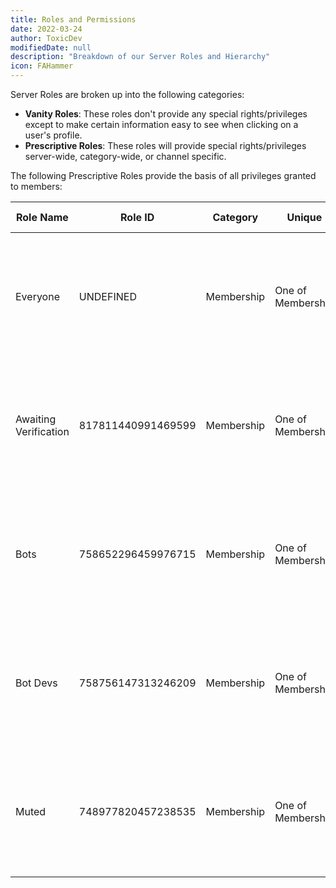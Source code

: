 ```yaml
---
title: Roles and Permissions
date: 2022-03-24
author: ToxicDev
modifiedDate: null
description: "Breakdown of our Server Roles and Hierarchy"
icon: FAHammer
---
```


Server Roles are broken up into the following categories:

* **Vanity Roles**: These roles don't provide any special rights/privileges except to make certain information easy to see when clicking on a user's profile.
* **Prescriptive Roles**:  These roles will provide special rights/privileges server-wide, category-wide, or channel specific.

The following Prescriptive Roles provide the basis of all privileges granted to members:

|Role Name|Role ID|Category|Unique|Server Permissions|Category Permissions|Channel Permissions|
|---|---|---|---|---|---|---|
|Everyone|UNDEFINED|Membership|One of Membership|Attach Files, Read Message History, Use External Emojis, Add Reactions, Connect, Speak, Video|Most categories opened|Can see majority of the server, except administrative channels|
|Awaiting Verification|817811440991469599|Membership|One of Membership| Attach Files, Read Message History, Use External Emojis, Add Reactions, Connect, Speak, Video |none|Can only see "Staff Area" channels|
|Bots|758652296459976715|Membership|One of Membership|Attach Files, Read Message History, Use External Emojis, Add Reactions, Connect, Speak, Video|Can see all channels|none|
|Bot Devs|758756147313246209|Membership|One of Membership|Attach Files, Read Message History, Use External Emojis, Add Reactions, Connect, Speak, Video|none|Can see a majority of the server except administrative channels.|
|Muted|748977820457238535|Membership|One of Membership|Attach Files, Read Message History, Use External Emojis, Add Reactions, Connect, Speak, Video|none|Can read Info and Support channel categories.|
